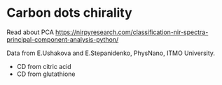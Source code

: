 # Carbon dots chirality

Read about PCA https://nirpyresearch.com/classification-nir-spectra-principal-component-analysis-python/

Data from E.Ushakova and E.Stepanidenko, PhysNano, ITMO University.

* CD from citric acid
* CD from glutathione